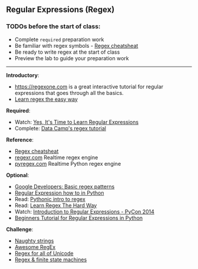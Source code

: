 Regular Expressions (Regex)
----

### TODOs before the start of class:

- Complete `required` preparation work
- Be familiar with regex symbols - [Regex cheatsheat](http://www.cheatography.com/davechild/cheat-sheets/regular-expressions/)
- Be ready to write regex at the start of class
- Preview the lab to guide your preparation work

------

__Introductory__:

- https://regexone.com is a great interactive tutorial for regular expressions that goes through all the basics.
- [Learn regex the easy way](https://github.com/zeeshanu/learn-regex/blob/master/README.md)

__Required__:

- Watch: [Yes, It's Time to Learn Regular Expressions ](https://www.youtube.com/watch?v=abrcJ9MpF60)
- Complete: [Data Camp's regex tutorial](https://www.datacamp.com/community/tutorials/python-regular-expression-tutorial)

__Reference__:

- [Regex cheatsheat](http://www.cheatography.com/davechild/cheat-sheets/regular-expressions/)
- [regexr.com](http://regexr.com/) Realtime regex engine
- [pyregex.com](https://pythex.org/) Realtime Python regex engine

__Optional__:

- [Google Developers: Basic regex patterns](https://developers.google.com/edu/python/regular-expressions#basic-patterns)
- [Regular Expression how to in Python](https://docs.python.org/3/howto/regex.html)
- Read: [Pythonic intro to regex](http://www.blog.pythonlibrary.org/2016/06/08/python-an-intro-to-regular-expressions/)
- Read: [Learn Regex The Hard Way](http://regex.learncodethehardway.org/book/)
- Watch: [Introduction to Regular Expressions - PyCon 2014](https://www.youtube.com/watch?v=jKfkLVDAwRQ)
- [Beginners Tutorial for Regular Expressions in Python](https://www.analyticsvidhya.com/blog/2015/06/regular-expression-python/)

__Challenge__:

- [Naughty strings](https://github.com/minimaxir/big-list-of-naughty-strings)
- [Awesome RegEx](https://github.com/aloisdg/awesome-regex)
- [Regex for all of Unicode](http://unicode.org/reports/tr18/)
- [Regex & finite state machines](https://www.youtube.com/watch?v=GwsU2LPs85U)